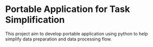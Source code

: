 # Portable Application for Task Simplification

This project aim to develop portable application using python to help simplify data preparation and data processing flow. 
